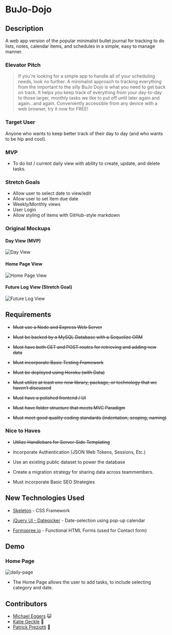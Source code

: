 # BuJo-Dojo

## Description
A web app version of the popular minimalist bullet journal for tracking to do lists, notes, calendar items, and schedules in a simple, easy to manage manner.

### Elevator Pitch
> If you're looking for a simple app to handle all of your scheduling needs, look no further. A minimalist approach to tracking everything from the important to the silly BuJo Dojo is what you need to get back on track. It helps you keep track of everything from your day-to-day to those larger, monthly tasks we like to put off until later again and again...and again. Conveniently accessible from any device with a web browser, try it now for FREE!

### Target User
Anyone who wants to keep better track of their day to day (and who wants to be hip and cool).

### MVP
+ To do list / current daily view with ability to create, update, and delete tasks.

### Stretch Goals
+ Allow user to select date to view/edit
+ Allow user to set item due date
+ Weekly/Monthly views
+ User Login
+ Allow styling of items with GitHub-style markdown

### Original Mockups

#### Day View (MVP)
![Day View](https://user-images.githubusercontent.com/22947371/26908406-73e9ef4c-4bc8-11e7-9736-1d163c11d729.png "BuJo - Day View")

#### Home Page View
![Home Page View](https://user-images.githubusercontent.com/22947371/26908408-73f680b8-4bc8-11e7-96b2-682f744e368e.png "BuJo - Home Page View")

#### Future Log View (Stretch Goal)
![Future Log View](https://user-images.githubusercontent.com/22947371/26908407-73f3b82e-4bc8-11e7-91e0-2b16931067db.png "BuJo - Future Log View")

## Requirements
+ ~~Must use a Node and Express Web Server~~

+ ~~Must be backed by a MySQL Database with a Sequelize ORM~~

+ ~~Must have both GET and POST routes for retrieving and adding new data~~

+ ~~Must incorporate Basic Testing Framework~~

+ ~~Must be deployed using Heroku (with Data)~~

+ ~~Must utilize at least one new library, package, or technology that we haven’t discussed~~

+ ~~Must have a polished frontend / UI~~

+ ~~Must have folder structure that meets MVC Paradigm~~

+ ~~Must meet good quality coding standards (indentation, scoping, naming)~~

### Nice to Haves

+ ~~Utilize Handlebars for Server-Side Templating~~

+ Incorporate Authentication (JSON Web Tokens, Sessions, Etc.)

+ Use an existing public dataset to power the database

+ Create a migration strategy for sharing data across teammembers.

+ Must incorporate Basic SEO Strategies 

## New Technologies Used

+ [Skeleton](http://www.getskeleton.com "Skeleton") - CSS Framework

+ [jQuery UI - Datepicker](https://jqueryui.com/datepicker/ "jQuery UI - Datepicker") - Date-selection using pop-up calendar

+ [Formspree.io](https://formspree.io/ "Formspree.io") - Functional HTML Forms (used for Contact form)

## Demo

### Home Page
![daily-page](https://user-images.githubusercontent.com/22500207/27207217-22c51c24-520b-11e7-8114-237d46b4c7dd.gif "BuJo - Home View")

+ The Home Page allows the user to add tasks, to include selecting category and date.

## Contributors
+ [Michael Eggers](https://github.com/mdeggers84 "GitHub - Michael") :smiley_cat:
+ [Katie Geckle](https://github.com/katiearina "GitHub - Katie") :tulip:
+ [Patrick Preziotti](https://github.com/ppreziotti "GitHub - Patrick") :balloon: